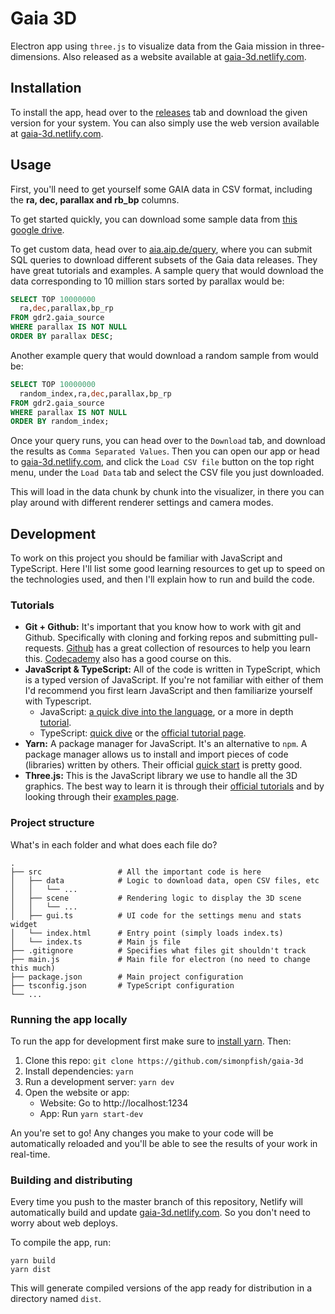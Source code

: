 # Gaia 3D

Electron app using `three.js` to visualize data from the Gaia mission in three-dimensions. Also released as a website available at [gaia-3d.netlify.com](https://gaia-3d.netlify.com).

## Installation

To install the app, head over to the [releases](https://github.com/simonpfish/gaia-3d/releases) tab and download the given version for your system. You can also simply use the web version available at [gaia-3d.netlify.com](https://gaia-3d.netlify.com).

## Usage

First, you'll need to get yourself some GAIA data in CSV format, including the **ra, dec, parallax and rb_bp** columns.

To get started quickly, you can download some sample data from [this google drive](https://drive.google.com/open?id=1d0mRIBwnLbS-ZrhcLG5YOZhV7fgrcIVJ).

To get custom data, head over to [aia.aip.de/query](https://gaia.aip.de/query/), where you can submit SQL queries to download different subsets of the Gaia data releases. They have great tutorials and examples. A sample query that would download the data corresponding to 10 million stars sorted by parallax would be:

```sql
SELECT TOP 10000000
  ra,dec,parallax,bp_rp
FROM gdr2.gaia_source
WHERE parallax IS NOT NULL
ORDER BY parallax DESC;
```

Another example query that would download a random sample from would be:

```sql
SELECT TOP 10000000
  random_index,ra,dec,parallax,bp_rp
FROM gdr2.gaia_source
WHERE parallax IS NOT NULL
ORDER BY random_index;
```

Once your query runs, you can head over to the `Download` tab, and download the results as `Comma Separated Values`. Then you can open our app or head to [gaia-3d.netlify.com](https://gaia-3d.netlify.com), and click the `Load CSV file` button on the top right menu, under the `Load Data` tab and select the CSV file you just downloaded.

This will load in the data chunk by chunk into the visualizer, in there you can play around with different renderer settings and camera modes.

## Development

To work on this project you should be familiar with JavaScript and TypeScript. Here I'll list some good learning resources to get up to speed on the technologies used, and then I'll explain how to run and build the code.

### Tutorials

- **Git + Github:** It's important that you know how to work with git and Github. Specifically with cloning and forking repos and submitting pull-requests. [Github](https://try.github.io/) has a great collection of resources to help you learn this. [Codecademy](https://www.codecademy.com/learn/learn-git) also has a good course on this.
- **JavaScript & TypeScript:** All of the code is written in TypeScript, which is a typed version of JavaScript. If you're not familiar with either of them I'd recommend you first learn JavaScript and then familiarize yourself with Typescript.
  - JavaScript: [a quick dive into the language](https://learnxinyminutes.com/docs/javascript/), or a more in depth [tutorial](https://javascript.info/).
  - TypeScript: [quick dive](https://learnxinyminutes.com/docs/typescript/) or the [official tutorial page](https://www.typescriptlang.org/docs/handbook/typescript-in-5-minutes.html).
- **Yarn:** A package manager for JavaScript. It's an alternative to `npm`. A package manager allows us to install and import pieces of code (libraries) written by others. Their official [quick start](https://yarnpkg.com/en/docs/getting-started/) is pretty good.
- **Three.js:** This is the JavaScript library we use to handle all the 3D graphics. The best way to learn it is through their [official tutorials](https://threejs.org/docs/index.html#manual/en/introduction/Creating-a-scene) and by looking through their [examples page](https://threejs.org/examples/).

### Project structure

What's in each folder and what does each file do?

```
.
├── src                 # All the important code is here
│   ├── data            # Logic to download data, open CSV files, etc
│   │   └── ...
│   ├── scene           # Rendering logic to display the 3D scene
│   │   └── ...
│   ├── gui.ts          # UI code for the settings menu and stats widget
│   └── index.html      # Entry point (simply loads index.ts)
│   └── index.ts        # Main js file
├── .gitignore          # Specifies what files git shouldn't track
├── main.js             # Main file for electron (no need to change this much)
├── package.json        # Main project configuration
├── tsconfig.json       # TypeScript configuration
└── ...
```

### Running the app locally

To run the app for development first make sure to [install yarn](https://yarnpkg.com/en/docs/install). Then:

1. Clone this repo: `git clone https://github.com/simonpfish/gaia-3d`
2. Install dependencies: `yarn`
3. Run a development server: `yarn dev`
4. Open the website or app:
   - Website: Go to http://localhost:1234
   - App: Run `yarn start-dev`

An you're set to go! Any changes you make to your code will be automatically reloaded and you'll be able to see the results of your work in real-time.

### Building and distributing

Every time you push to the master branch of this repository, Netlify will automatically build and update [gaia-3d.netlify.com](https://gaia-3d.netlify.com). So you don't need to worry about web deploys.

To compile the app, run:

```
yarn build
yarn dist
```

This will generate compiled versions of the app ready for distribution in a directory named `dist`.
